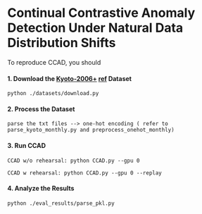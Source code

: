 # Continual Contrastive Anomaly Detection Under Natural Data Distribution Shifts

To reproduce CCAD, you should

#### 1. Download the [Kyoto-2006+](http://www.takakura.com/Kyoto_data/new_data201704/) [ref](https://citeseerx.ist.psu.edu/document?repid=rep1&type=pdf&doi=7e5d5b3c53aec8ec833347001305d1b933c13a9a#page=32) Dataset

```
python ./datasets/download.py
```

#### 2. Process the Dataset

```
parse the txt files --> one-hot encoding ( refer to parse_kyoto_monthly.py and preprocess_onehot_monthly)
```

#### 3. Run CCAD

```
CCAD w/o rehearsal: python CCAD.py --gpu 0 
```

```
CCAD w rehearsal: python CCAD.py --gpu 0 --replay 
```

#### 4. Analyze the Results

```
python ./eval_results/parse_pkl.py
```



